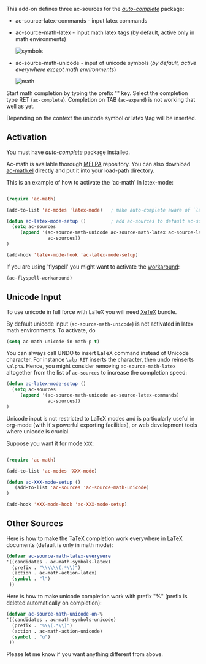 This add-on defines three ac-sources for the *[auto-complete](https://github.com/auto-complete)* package:

 * ac-source-latex-commands		  - input latex commands 
 * ac-source-math-latex		 - input math latex tags  (by default, active only in math environments)

      ![symbols](https://raw.github.com/vitoshka/ac-math/master/img/latex-symbols.png)

 * ac-source-math-unicode - input of unicode symbols (_by default, active everywhere except math environments_)

      ![math](https://raw.github.com/vitoshka/ac-math/master/img/unicode-math.png)

Start math completion by typing the prefix "\" key. Select the completion type RET (`ac-complete`). Completion on TAB (`ac-expand`) is not working that well as yet.

Depending on the context the unicode symbol or latex \tag will be inserted.

## Activation ##

You must have  *[auto-complete](https://github.com/auto-complete)* package installed.

Ac-math is available thorough [MELPA](http://melpa.milkbox.net/) repository. You can also download [ac-math.el](https://raw.github.com/vitoshka/ac-math/master/ac-math.el) directly
and put it into your load-path directory.

This is an example of how to activate the 'ac-math' in latex-mode:

```lisp

(require 'ac-math)

(add-to-list 'ac-modes 'latex-mode)   ; make auto-complete aware of `latex-mode`

(defun ac-latex-mode-setup ()         ; add ac-sources to default ac-sources
  (setq ac-sources
     (append '(ac-source-math-unicode ac-source-math-latex ac-source-latex-commands)
               ac-sources))
)

(add-hook 'latex-mode-hook 'ac-latex-mode-setup)
```

If you are using 'flyspell' you might want to activate the [workaround](http://www.emacswiki.org/emacs/AutoComplete#toc6):
```lisp
(ac-flyspell-workaround)
```

## Unicode Input ##

To use unicode in full force with LaTeX you will need
[XeTeX](http://scripts.sil.org/cms/scripts/page.php?site_id=nrsi&item_id=xetex) bundle.

By default unicode input (`ac-source-math-unicode`) is not activated in latex math environments. To activate, do
 
```lisp
(setq ac-math-unicode-in-math-p t)
```

You can always call UNDO to insert LaTeX command instead of Unicode character. For instance `\alp RET` inserts the character, then undo reinserts `\alpha`. Hence, you might consider removing `ac-source-math-latex` altogether from the list of `ac-sources` to increase the completion speed:
```lisp
(defun ac-latex-mode-setup ()         
  (setq ac-sources
     (append '(ac-source-math-unicode ac-source-latex-commands)
               ac-sources))
)
```

Unicode input is not restricted to LaTeX modes and is particularly useful in org-mode (with it's powerful exporting facilities), or web development tools where unicode is crucial.


Suppose you want it for  mode `XXX`:

```lisp

(require 'ac-math)

(add-to-list 'ac-modes 'XXX-mode)

(defun ac-XXX-mode-setup ()
   (add-to-list 'ac-sources 'ac-source-math-unicode)
)

(add-hook 'XXX-mode-hook 'ac-XXX-mode-setup)

```


## Other Sources ##


Here is how to make the TaTeX completion work everywhere in LaTeX documents (default is only in math mode):

```lisp
(defvar ac-source-math-latex-everywere
'((candidates . ac-math-symbols-latex)
  (prefix . "\\\\\\(.*\\)")
  (action . ac-math-action-latex)
  (symbol . "l")
 ))
```


Here is how to make unicode completion work with prefix "%" (prefix is deleted
automatically on completion):

```lisp
(defvar ac-source-math-unicode-on-%
'((candidates . ac-math-symbols-unicode)
  (prefix . "%\\(.*\\)")
  (action . ac-math-action-unicode)
  (symbol . "u")
 ))
```

Please let me know if you want anything different from above.
